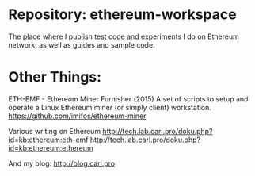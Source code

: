 # Repository: ethereum-workspace

The place where I publish test code and experiments I do on Ethereum network, as well as guides and sample code.

# Other Things:

ETH-EMF - Ethereum Miner Furnisher (2015)
A set of scripts to setup and operate a Linux Ethereum miner (or simply client) workstation.
https://github.com/imifos/ethereum-miner

Various writing on Ethereum
http://tech.lab.carl.pro/doku.php?id=kb:ethereum:eth-emf
http://tech.lab.carl.pro/doku.php?id=kb:ethereum:ethereum

And my blog:
http://blog.carl.pro
